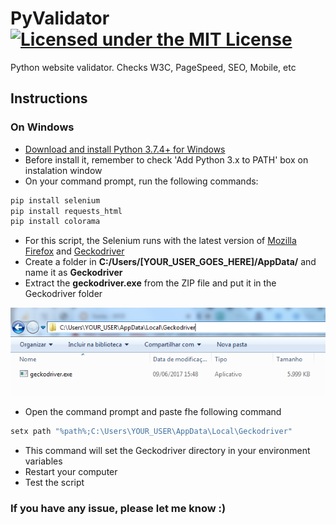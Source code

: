 # PyValidator [![Licensed under the MIT License](https://img.shields.io/badge/License-MIT-blue.svg)](https://github.com/datCloud/PyValidator/blob/master/LICENSE)
Python website validator. Checks W3C, PageSpeed, SEO, Mobile, etc

## Instructions
### On Windows
* [Download and install Python 3.7.4+ for Windows](https://www.python.org/ftp/python/3.7.4/python-3.7.4-amd64.exe)
* Before install it, remember to check 'Add Python 3.x to PATH' box on instalation window
* On your command prompt, run the following commands:
```bash
pip install selenium
pip install requests_html
pip install colorama
```
* For this script, the Selenium runs with the latest version of [Mozilla Firefox](https://www.mozilla.org/pt-BR/firefox/new/) and [Geckodriver](https://github.com/mozilla/geckodriver/releases/latest)
* Create a folder in **C:/Users/[YOUR_USER_GOES_HERE]/AppData/** and name it as **Geckodriver**
* Extract the **geckodriver.exe** from the ZIP file and put it in the Geckodriver folder

![Example Geckodriver directory path](/images/example-01.png)

* Open the command prompt and paste fhe following command
```bash
setx path "%path%;C:\Users\YOUR_USER\AppData\Local\Geckodriver"
```
* This command will set the Geckodriver directory in your environment variables
* Restart your computer
* Test the script

### If you have any issue, please let me know :)
